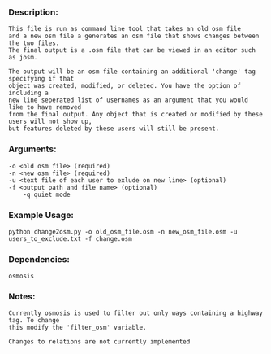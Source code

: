 ### Description:
	
	This file is run as command line tool that takes an old osm file
	and a new osm file a generates an osm file that shows changes between the two files.
	The final output is a .osm file that can be viewed in an editor such as josm.

	The output will be an osm file containing an additional 'change' tag specifying if that
	object was created, modified, or deleted. You have the option of including a
	new line seperated list of usernames as an argument that you would like to have removed 
	from the final output. Any object that is created or modified by these users will not show up, 
	but features deleted by these users will still be present.

### Arguments:

	-o <old osm file> (required)
	-n <new osm file> (required)
	-u <text file of each user to exlude on new line> (optional)
	-f <output path and file name> (optional)
        -q quiet mode

### Example Usage:

	python change2osm.py -o old_osm_file.osm -n new_osm_file.osm -u users_to_exclude.txt -f change.osm

### Dependencies: 
	
	osmosis

### Notes:

	Currently osmosis is used to filter out only ways containing a highway tag. To change
	this modify the 'filter_osm' variable.

	Changes to relations are not currently implemented
